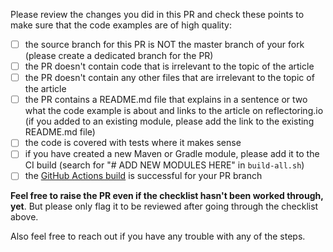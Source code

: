 Please review the changes you did in this PR and check these points to make sure that the code examples are of high quality:

- [ ] the source branch for this PR is NOT the master branch of your fork (please create a dedicated branch for the PR)
- [ ] the PR doesn't contain code that is irrelevant to the topic of the article
- [ ] the PR doesn't contain any other files that are irrelevant to the topic of the article
- [ ] the PR contains a README.md file that explains in a sentence or two what the code example is about and links to the article on reflectoring.io (if you added to an existing module, please add the link to the existing README.md file)
- [ ] the code is covered with tests where it makes sense
- [ ] if you have created a new Maven or Gradle module, please add it to the CI build (search for "# ADD NEW MODULES HERE" in `build-all.sh`) 
- [ ] the [GitHub Actions build](https://github.com/thombergs/code-examples/actions?query=workflow%3ACI) is successful for your PR branch

**Feel free to raise the PR even if the checklist hasn't been worked through, yet**. But please only flag it to be reviewed after going through the checklist above.

Also feel free to reach out if you have any trouble with any of the steps.

